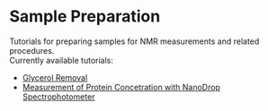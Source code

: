 # Sample Preparation

Tutorials for preparing samples for NMR measurements and related procedures.  
Currently available tutorials:

- [Glycerol Removal](./Glycerol_Removal.md)
- [Measurement of Protein Concetration with NanoDrop Spectrophotometer](./NanoDrop_tutorial.md)
